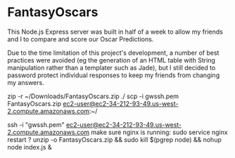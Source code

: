 # FantasyOscars

This Node.js Express server was built in half of a week to allow my friends and I to compare and score our Oscar Predictions.

Due to the time limitation of this project's development, a number of best practices were avoided (eg the generation of an HTML table with String manipulation rather than a templater such as Jade), but I still decided to password protect individual responses to keep my friends from changing my answers.


zip -r ~/Downloads/FantasyOscars.zip ./
scp -i gwssh.pem FantasyOscars.zip ec2-user@ec2-34-212-93-49.us-west-2.compute.amazonaws.com:~/


ssh -i "gwssh.pem" ec2-user@ec2-34-212-93-49.us-west-2.compute.amazonaws.com
make sure nginx is running: sudo service nginx restart ?
unzip -o FantasyOscars.zip && sudo kill $(pgrep node) && nohup node index.js &

